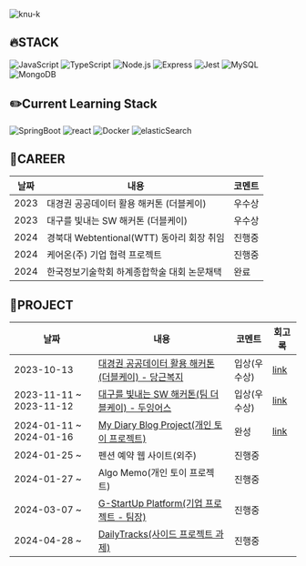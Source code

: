 ![knu-k](https://capsule-render.vercel.app/api?type=rounded&color=gradient&text=%20knu-k%20&height=300&fontSize=100&textBg=true)


## 🔥STACK

<img alt="JavaScript" src="https://img.shields.io/badge/JavaScript-F7DF1E.svg?&style=for-the-badge&logo=JavaScript&logoColor=black"/> <img alt="TypeScript" src="https://img.shields.io/badge/TypeScript-3178C6.svg?&style=for-the-badge&logo=TypeScript&logoColor=black"/> <img alt="Node.js" src="https://img.shields.io/badge/Node.js-339933.svg?&style=for-the-badge&logo=Node.js&logoColor=black"/> <img alt="Express" src="https://img.shields.io/badge/Express-000000?&style=for-the-badge&logo=Express&logoColor=black"/> <img alt="Jest" src="https://img.shields.io/badge/Jest-C21325?&style=for-the-badge&logo=Jest&logoColor=black"/> <img alt="MySQL" src="https://img.shields.io/badge/MySQL-4479A1.svg?&style=for-the-badge&logo=MySQL&logoColor=black"/> <img alt="MongoDB" src="https://img.shields.io/badge/MongoDB-47A248.svg?&style=for-the-badge&logo=MongoDB&logoColor=black"/> 

## ✏️Current Learning Stack
<img alt="SpringBoot" src="https://img.shields.io/badge/SpringBoot-6DB33F.svg?&style=for-the-badge&logo=SpringBoot&logoColor=black"/> <img alt="react" src="https://img.shields.io/badge/react-61DAFB.svg?&style=for-the-badge&logo=react&logoColor=black"/> <img alt="Docker" src="https://img.shields.io/badge/Docker-2496ED?&style=for-the-badge&logo=Docker&logoColor=black"/> <img alt="elasticSearch" src="https://img.shields.io/badge/elasticSearch-005571.svg?&style=for-the-badge&logo=elasticSearch&logoColor=black"/>

## 🧐CAREER

|날짜|내용|코멘트|
|------|---|---|
|2023| 대경권 공공데이터 활용 해커톤 (더블케이) | 우수상 |
|2023| 대구를 빛내는 SW 해커톤 (더블케이) | 우수상 |
|2024| 경북대 Webtentional(WTT) 동아리 회장 취임 |진행중|
|2024| 케어온(주) 기업 협력 프로젝트 |진행중|
|2024| 한국정보기술학회 하계종합학술 대회 논문채택 |완료|

## 🚩PROJECT

|날짜|내용|코멘트|회고록|
|------|---|---|---|
|2023-10-13|[대경권 공공데이터 활용 해커톤 (더블케이) - 당근복지](https://github.com/KNU-K/welfare_center_guide_SERVER) |입상(우수상)|[link](https://velog.io/@knu-kang/2023-2%ED%95%99%EA%B8%B0-%ED%95%B4%EC%BB%A4%ED%86%A4-%ED%9A%8C%EA%B3%A0%EB%A1%9D)|
|2023-11-11 ~ 2023-11-12|[대구를 빛내는 SW 해커톤(팀 더블케이) - 두잉어스](https://github.com/KNU-K/doing-us) |입상(우수상) |[link](https://velog.io/@knu-kang/2023-2%ED%95%99%EA%B8%B0-%ED%95%B4%EC%BB%A4%ED%86%A4-%ED%9A%8C%EA%B3%A0%EB%A1%9D)|
|2024-01-11 ~ 2024-01-16|[My Diary Blog Project(개인 토이 프로젝트)](https://github.com/KNU-K/my_diary_blog)  |완성|[link](https://velog.io/@knu-kang/2023-%EC%83%81%EB%B0%98%EA%B8%B0-My-Diary-Blog-%ED%86%A0%EC%9D%B4-%ED%94%84%EB%A1%9C%EC%A0%9D%ED%8A%B8-%ED%9A%8C%EA%B3%A0%EB%A1%9D)|
|2024-01-25 ~ | 펜션 예약 웹 사이트(외주) |진행중||
|2024-01-27 ~ |Algo Memo(개인 토이 프로젝트) |진행중||
|2024-03-07 ~ |[G-StartUp Platform(기업 프로젝트 - 팀장)](https://github.com/care-on) |진행중||
|2024-04-28 ~ |[DailyTracks(사이드 프로젝트 과제)](https://github.com/DailyTracks)|진행중||

